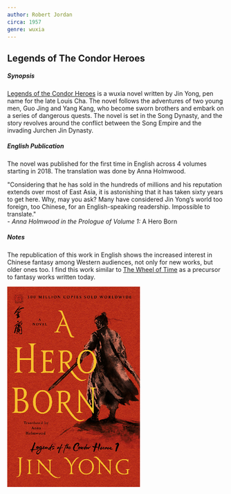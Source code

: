 ```yaml
---
author: Robert Jordan
circa: 1957
genre: wuxia
---
```


## Legends of The Condor Heroes
##### Synopsis
[Legends of the Condor Heroes](Legends%20of%20the%20Condor%20Heroes.md) is a wuxia novel written by Jin Yong, pen name for the late Louis Cha. The novel follows the adventures of two young men, Guo Jing and Yang Kang, who become sworn brothers and embark on a series of dangerous quests. The novel is set in the Song Dynasty, and the story revolves around the conflict between the Song Empire and the invading Jurchen Jin Dynasty.

##### English Publication
The novel was published for the first time in English across 4 volumes starting in 2018. The translation was done by Anna Holmwood.

"Considering that he has sold in the hundreds of millions and his reputation extends over most of East Asia, it is astonishing that it has taken sixty years to get here. Why, may you ask? Many have considered Jin Yong’s world too foreign, too Chinese, for an English-speaking readership. Impossible to translate."  
\- *Anna Holmwood in the Prologue of Volume 1:* A Hero Born

##### Notes
The republication of this work in English shows the increased interest in Chinese fantasy among Western audiences, not only for new works, but older ones too. I find this work similar to [The Wheel of Time](The%20Wheel%20of%20Time.md) as a precursor to fantasy works written today.


![](Pasted%20image%2020221215144424.png)